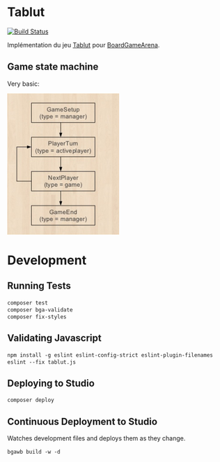# Tablut

[![Build Status](https://travis-ci.org/Lucas-C/tablut.svg?branch=master)](https://travis-ci.org/Lucas-C/tablut)

Implémentation du jeu [Tablut](http://jeuxstrategieter.free.fr/Tablut_complet.php) pour [BoardGameArena](https://boardgamearena.com).

## Game state machine

Very basic:

![4-states simple state machine](GameStateMachine.png)


# Development

## Running Tests
```
composer test
composer bga-validate
composer fix-styles
```

## Validating Javascript
```
npm install -g eslint eslint-config-strict eslint-plugin-filenames
eslint --fix tablut.js
```

## Deploying to Studio
```
composer deploy
```

## Continuous Deployment to Studio

Watches development files and deploys them as they change.
```
bgawb build -w -d
```

<!--TODO:
- add images:
    * img/game_box.png
    * img/game_box75.png
    * img/game_box180.png
    * img/game_icon.png
    * img/publisher.png
-->
